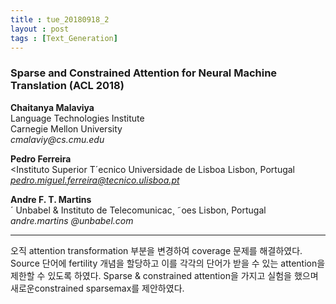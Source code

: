 ```yaml
---
title : tue_20180918_2
layout : post
tags : [Text_Generation]
---
```


<h3>Sparse and Constrained Attention for Neural Machine Translation (ACL 2018)</h3>


<p><b>Chaitanya Malaviya</b><br/>
Language Technologies Institute <br/>
Carnegie Mellon University <br/>
<em>cmalaviy@cs.cmu.edu </em>

<b>Pedro Ferreira </b><br/>
<Instituto Superior T´ecnico Universidade de Lisboa Lisbon, Portugal<br/>
<em> pedro.miguel.ferreira@tecnico.ulisboa.pt</em><br/>

<b> Andre F. T. Martins </b><br/>
´ Unbabel & Instituto de Telecomunicac¸ ˜oes Lisbon, Portugal<br/>
<em>andre.martins @unbabel.com</em> </p>

<hr />
<p>
오직 attention transformation 부분을 변경하여 coverage 문제를 해결하였다. Source 단어에 fertility 개념을 할당하고 이를 각각의 단어가 받을 수 있는 attention을 제한할 수 있도록 하였다. Sparse & constrained attention을 가지고 실험을 했으며 새로운constrained sparsemax를 제안하였다.
</p>